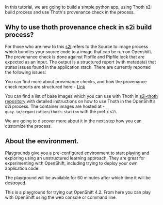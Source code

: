 In this tutorial, we are going to build a simple python app, using Thoth s2i build process and use Thoth's provenance check in the process. 

## Why to use thoth provenance check in s2i build process?

For those who are new to this [s2i](https://docs.openshift.com/container-platform/3.11/using_images/s2i_images/python.html) refers to the Source to image process which
bundles your source code to a image that can be run on Openshift. 
The provenance check is done against Pipfile and Pipfile.lock that are expected as an input. The output is a structured report (with metadata) that states issues found in the application stack. There are currently reported the following issues:

You can find more about provenance checks, and how the provenance check reports are structured here - [Link](https://thoth-station.ninja/docs/developers/adviser/provenance_checks.html)

You can find a list of base images which you can use with Thoth in [s2i-thoth repository](https://github.com/thoth-station/s2i-thoth) 
with detailed instructions on how to use Thoth in the OpenShift’s s2i process. 
The container images are hosted at - 
`quay.io/organization/thoth-station` with the 
prefix s2i.

We are going to discover more about it in the next step how you can customize the process.


## About the environment. 
Playgrounds give you a pre-configured environment to start playing and
exploring using an unstructured learning approach. They are great for
experimenting with OpenShift, including trying to deploy your own
application code.

The playground will be available for 60 minutes after which time it will
be destroyed.

This is a playground for trying out OpenShift 4.2. From here you can play
with OpenShift using the web console or command line.